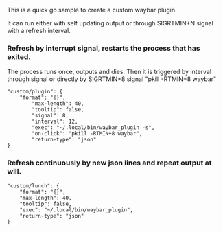 This is a quick go sample to create a custom waybar plugin.

It can run either with self updating output or through SIGRTMIN+N signal with a refresh interval.

### Refresh by interrupt signal, restarts the process that has exited.  
The process runs once, outputs and dies. Then it is triggered by interval through signal or directly by SIGRTMIN+8 signal "pkill -RTMIN+8 waybar"
```
"custom/plugin": {
	"format": "{}",
		"max-length": 40,
		"tooltip": false,
		"signal": 8,
		"interval": 12,
		"exec": "~/.local/bin/waybar_plugin -s",
		"on-click": "pkill -RTMIN+8 waybar",
		"return-type": "json"
}
```

### Refresh continuously by new json lines and repeat output at will.
```
"custom/lunch": {
	"format": "{}",
	"max-length": 40,
	"tooltip": false,
	"exec": "~/.local/bin/waybar_plugin",
	"return-type": "json"
}
```
